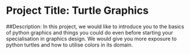 # Project Title: Turtle Graphics

##Description: In this project, we would like to introduce you to the basics of
python graphics and things you could do even before starting your
specialisation in graphics design. We would give you more exposure to python
turtles and how to utilise colors in its domain.

